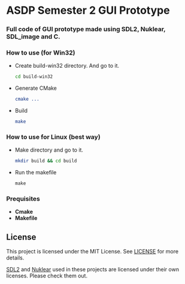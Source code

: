 # ASDP Semester 2 GUI Prototype

### Full code of GUI prototype made using SDL2, Nuklear, SDL_image and C.

### How to use (for Win32)

- Create build-win32 directory. And go to it.
    ```bash
    cd build-win32
    ```
- Generate CMake
    ```cmake
    cmake ...
    ```
- Build
    ```cmake
    make
    ```

### How to use for Linux (best way)

- Make directory and go to it.
    ```bash
    mkdir build && cd build
    ```
- Run the makefile
    ```makefile
    make
    ```

### Prequisites

- **Cmake**
- **Makefile**

## License

This project is licensed under the MIT License. See [LICENSE](https://github.com/Zank613/asdp_gui_project/blob/master/LICENSE) for more details.

[SDL2](https://github.com/libsdl-org/SDL) and [Nuklear](https://github.com/Immediate-Mode-UI/Nuklear) used in these projects are licensed under their own licenses. Please check them out.